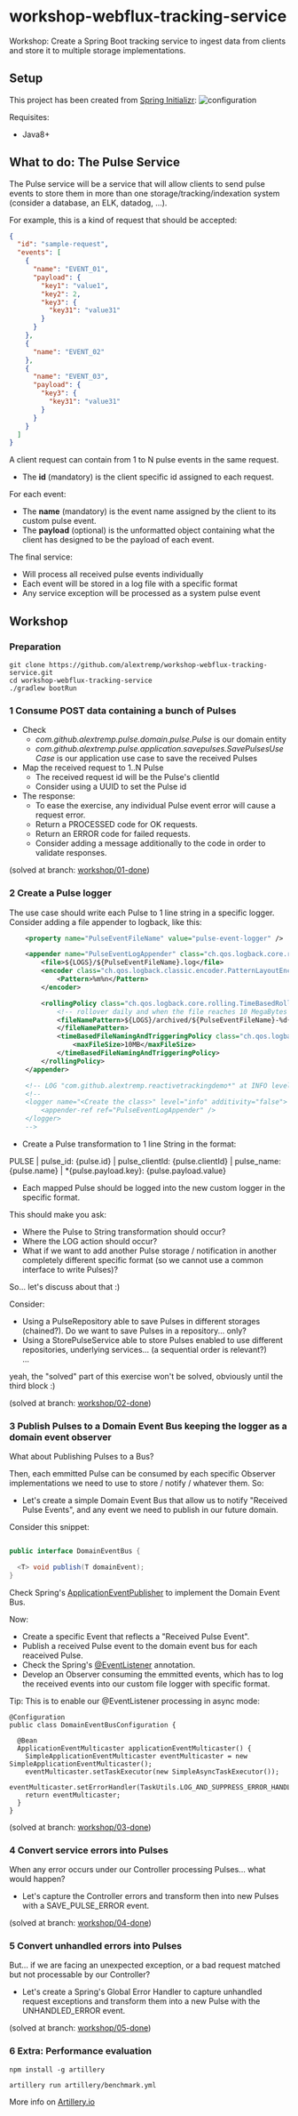 # workshop-webflux-tracking-service

Workshop: Create a Spring Boot tracking service to ingest data from clients and store it to multiple storage implementations.

## Setup

This project has been created from [Spring Initializr](https://start.spring.io/):
![configuration](docs/spring-initializr.png)

Requisites:
- Java8+

## What to do: The Pulse Service

The Pulse service will be a service that will allow clients to send pulse events to store them in more than one storage/tracking/indexation system (consider a database, an ELK, datadog, ...).

For example, this is a kind of request that should be accepted:

``` json
{
  "id": "sample-request",
  "events": [
    {
      "name": "EVENT_01",
      "payload": {
        "key1": "value1",
        "key2": 2,
        "key3": {
          "key31": "value31"
        }
      }
    },
    {
      "name": "EVENT_02"
    },
    {
      "name": "EVENT_03",
      "payload": {
        "key3": {
          "key31": "value31"
        }
      }
    }
  ]
}
```

A client request can contain from 1 to N pulse events in the same request.

* The **id** (mandatory) is the client specific id assigned to each request.

For each event:
* The **name** (mandatory) is the event name assigned by the client to its custom pulse event.
* The **payload** (optional) is the unformatted object containing what the client has designed to be the payload of each event.

The final service:

* Will process all received pulse events individually
* Each event will be stored in a log file with a specific format
* Any service exception will be processed as a system pulse event
  
## Workshop

### Preparation

```
git clone https://github.com/alextremp/workshop-webflux-tracking-service.git
cd workshop-webflux-tracking-service
./gradlew bootRun
```

### 1 Consume POST data containing a bunch of Pulses

* Check
    * _com.github.alextremp.pulse.domain.pulse.Pulse_ is our domain entity
    * _com.github.alextremp.pulse.application.savepulses.SavePulsesUseCase_ is our application use case to save the received Pulses
* Map the received request to 1..N Pulse
    * The received request id will be the Pulse's clientId
    * Consider using a UUID to set the Pulse id
* The response:
    * To ease the exercise, any individual Pulse event error will cause a request error.
    * Return a PROCESSED code for OK requests.
    * Return an ERROR code for failed requests.
    * Consider adding a message additionally to the code in order to validate responses.

(solved at branch: [workshop/01-done](https://github.com/alextremp/workshop-webflux-tracking-service/tree/workshop/01-done))

### 2 Create a Pulse logger

The use case should write each Pulse to 1 line string in a specific logger.
Consider adding a file appender to logback, like this:

``` xml
    <property name="PulseEventFileName" value="pulse-event-logger" />

    <appender name="PulseEventLogAppender" class="ch.qos.logback.core.rolling.RollingFileAppender">
        <file>${LOGS}/${PulseEventFileName}.log</file>
        <encoder class="ch.qos.logback.classic.encoder.PatternLayoutEncoder">
            <Pattern>%m%n</Pattern>
        </encoder>

        <rollingPolicy class="ch.qos.logback.core.rolling.TimeBasedRollingPolicy">
            <!-- rollover daily and when the file reaches 10 MegaBytes -->
            <fileNamePattern>${LOGS}/archived/${PulseEventFileName}-%d{yyyy-MM-dd}.%i.log
            </fileNamePattern>
            <timeBasedFileNamingAndTriggeringPolicy class="ch.qos.logback.core.rolling.SizeAndTimeBasedFNATP">
                <maxFileSize>10MB</maxFileSize>
            </timeBasedFileNamingAndTriggeringPolicy>
        </rollingPolicy>
    </appender>

    <!-- LOG "com.github.alextremp.reactivetrackingdemo*" at INFO level -->
    <!-- 
    <logger name="<Create the class>" level="info" additivity="false">
        <appender-ref ref="PulseEventLogAppender" />
    </logger>
    -->
``` 

* Create a Pulse transformation to 1 line String in the format:

PULSE | pulse_id: {pulse.id} | pulse_clientId: {pulse.clientId} | pulse_name: {pulse.name} | *{pulse.payload.key}: {pulse.payload.value}

* Each mapped Pulse should be logged into the new custom logger in the specific format.    

This should make you ask:
* Where the Pulse to String transformation should occur?
* Where the LOG action should occur?
* What if we want to add another Pulse storage / notification in another completely different specific format (so we cannot use a common interface to write Pulses)?

So... let's discuss about that :)

Consider:
* Using a PulseRepository able to save Pulses in different storages (chained?). Do we want to save Pulses in a repository... only?
* Using a StorePulseService able to store Pulses enabled to use different repositories, underlying services... (a sequential order is relevant?)  
...

yeah, the "solved" part of this exercise won't be solved, obviously until the third block :)

(solved at branch: [workshop/02-done](https://github.com/alextremp/workshop-webflux-tracking-service/tree/workshop/02-done))

### 3 Publish Pulses to a Domain Event Bus keeping the logger as a domain event observer

What about Publishing Pulses to a Bus?

Then, each emmitted Pulse can be consumed by each specific Observer implementations we need to use to store / notify / whatever them. So:

* Let's create a simple Domain Event Bus that allow us to notify "Received Pulse Events", and any event we need to publish in our future domain.

Consider this snippet:

``` java

public interface DomainEventBus {

  <T> void publish(T domainEvent);
}

```   

Check Spring's [ApplicationEventPublisher](https://docs.spring.io/spring/docs/current/javadoc-api/org/springframework/context/ApplicationEventPublisher.html) to implement the Domain Event Bus.

Now:

* Create a specific Event that reflects a "Received Pulse Event".
* Publish a received Pulse event to the domain event bus for each reaceived Pulse.
* Check the Spring's [@EventListener](https://docs.spring.io/spring/docs/current/javadoc-api/org/springframework/context/event/EventListener.html) annotation.
* Develop an Observer consuming the emmitted events, which has to log the received events into our custom file logger with specific format.

Tip: This is to enable our @EventListener processing in async mode:

```
@Configuration
public class DomainEventBusConfiguration {

  @Bean
  ApplicationEventMulticaster applicationEventMulticaster() {
    SimpleApplicationEventMulticaster eventMulticaster = new SimpleApplicationEventMulticaster();
    eventMulticaster.setTaskExecutor(new SimpleAsyncTaskExecutor());
    eventMulticaster.setErrorHandler(TaskUtils.LOG_AND_SUPPRESS_ERROR_HANDLER);
    return eventMulticaster;
  }
}
```  

(solved at branch: [workshop/03-done](https://github.com/alextremp/workshop-webflux-tracking-service/tree/workshop/03-done))

### 4 Convert service errors into Pulses

When any error occurs under our Controller processing Pulses... what would happen?

* Let's capture the Controller errors and transform then into new Pulses with a SAVE_PULSE_ERROR event. 

(solved at branch: [workshop/04-done](https://github.com/alextremp/workshop-webflux-tracking-service/tree/workshop/04-done))

### 5 Convert unhandled errors into Pulses

But... if we are facing an unexpected exception, or a bad request matched but not processable by our Controller?

* Let's create a Spring's Global Error Handler to capture unhandled request exceptions and transform them into a new Pulse with the UNHANDLED_ERROR event.

(solved at branch: [workshop/05-done](https://github.com/alextremp/workshop-webflux-tracking-service/tree/workshop/05-done))

### 6 Extra: Performance evaluation

```
npm install -g artillery

artillery run artillery/benchmark.yml
```

More info on [Artillery.io](https://artillery.io)
